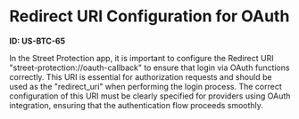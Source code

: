 # Redirect URI Configuration for OAuth

**ID: US-BTC-65**

In the Street Protection app, it is important to configure the Redirect URI "street-protection://oauth-callback" to ensure that login via OAuth functions correctly. This URI is essential for authorization requests and should be used as the "redirect_uri" when performing the login process. The correct configuration of this URI must be clearly specified for providers using OAuth integration, ensuring that the authentication flow proceeds smoothly.